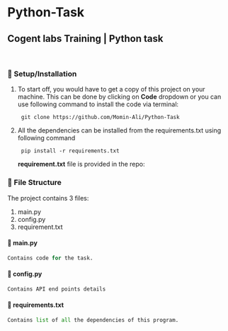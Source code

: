 # Python-Task
## Cogent labs Training | Python task  

<br>

### :notebook: Setup/Installation
1. To start off, you would have to get a copy of this project on your machine. 
   This can be done by clicking on **Code** dropdown or you can use following command to install the code via terminal:
   
   ``` git clone https://github.com/Momin-Ali/Python-Task``` 

3. All the dependencies can be installed from the requirements.txt using following command

   ``` pip install -r requirements.txt``` 

   **requirement.txt** file is provided in the repo:

### :file_folder: File Structure

   The project contains 3 files:
   1. main.py
   2. config.py
   3. requirement.txt

   #### :pushpin: main.py
   ```python 
   Contains code for the task.
   ```

   #### :pushpin: config.py 
   ```python 
   Contains API end points details
   ```

   #### :pushpin: requirements.txt 
   ```python 
   Contains list of all the dependencies of this program.
   ```
